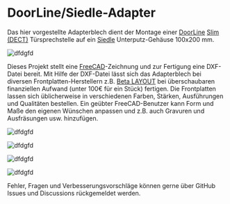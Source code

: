 # DoorLine/Siedle-Adapter

Das hier vorgestellte Adapterblech dient der Montage einer [DoorLine](https://www.doorline-tuersprechanlagen.de) [Slim (DECT)](https://www.doorline-tuersprechanlagen.de/produkte/tuersprechanlagen/slim-dect/64/doorline-slim-dect) Türsprechstelle auf ein [Siedle](https://www.siedle.de) Unterputz-Gehäuse 100x200 mm.

![dfdgfd](Images/ImagesDoorlineSiedleAdapter1.jpg)

Dieses Projekt stellt eine [FreeCAD](https://www.freecad.org/index.php?lang=de)-Zeichnung und zur Fertigung eine DXF-Datei bereit.
Mit Hilfe der DXF-Datei lässt sich das Adapterblech bei diversen Frontplatten-Herstellern z.B. [Beta LAYOUT](https://de.beta-layout.com/frontplatten/) bei überschaubaren finanziellen Aufwand (unter 100€ für ein Stück) fertigen.
Die Frontplatten lassen sich üblicherweise in verschiedenen Farben, Stärken, Ausführungen und Qualitäten bestellen.
Ein geübter FreeCAD-Benutzer kann Form und Maße den eigenen Wünschen anpassen und z.B. auch Gravuren und Ausfräsungen usw. hinzufügen.

![dfdgfd](Images/ImagesDoorlineSiedleAdapter2.jpg)

![dfdgfd](Images/ImagesDoorlineSiedleAdapter3.jpg)

![dfdgfd](Images/ImagesDoorlineSiedleAdapter4.jpg)

![dfdgfd](Images/ImagesDoorlineSiedleAdapter5.jpg)

Fehler, Fragen und Verbesserungsvorschläge können gerne über GitHub Issues und Discussions rückgemeldet werden.
